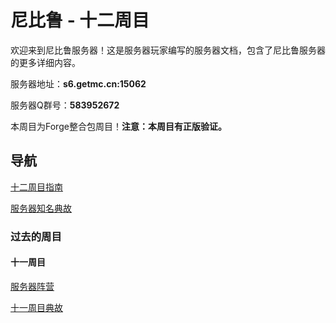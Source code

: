 # 尼比鲁 - 十二周目

欢迎来到尼比鲁服务器！这是服务器玩家编写的服务器文档，包含了尼比鲁服务器的更多详细内容。

服务器地址：**s6.getmc.cn:15062**

服务器Q群号：**583952672**

本周目为Forge整合包周目！**注意：本周目有正版验证。**

## 导航

[十二周目指南](xii_tutorial)

[服务器知名典故](servers_famous_anecdotes)

### 过去的周目

#### 十一周目

[服务器阵营](factions)

[十一周目典故](xi_anecdotes)
